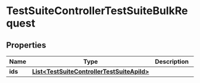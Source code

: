 

# TestSuiteControllerTestSuiteBulkRequest


## Properties

| Name | Type | Description | Notes |
|------------ | ------------- | ------------- | -------------|
|**ids** | [**List&lt;TestSuiteControllerTestSuiteApiId&gt;**](TestSuiteControllerTestSuiteApiId.md) |  |  |



